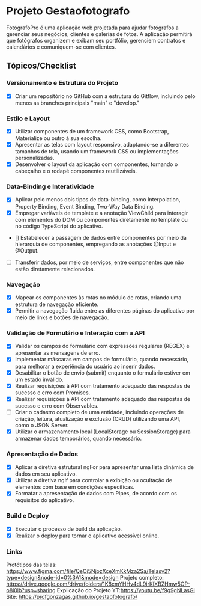 # Projeto Gestaofotografo

FotógrafoPro é uma aplicação web projetada para ajudar fotógrafos a gerenciar seus negócios, clientes e galerias de fotos. A aplicação permitirá que fotógrafos organizem e exibam seu portfólio, gerenciem contratos e calendários e comuniquem-se com clientes.

## Tópicos/Checklist

### Versionamento e Estrutura do Projeto

- [x] Criar um repositório no GitHub com a estrutura do Gitflow, incluindo pelo menos as branches principais "main" e "develop."

### Estilo e Layout

- [x] Utilizar componentes de um framework CSS, como Bootstrap, Materialize ou outro à sua escolha.
- [x] Apresentar as telas com layout responsivo, adaptando-se a diferentes tamanhos de tela, usando um framework CSS ou implementações personalizadas.
- [x] Desenvolver o layout da aplicação com componentes, tornando o cabeçalho e o rodapé componentes reutilizáveis.

### Data-Binding e Interatividade

- [x] Aplicar pelo menos dois tipos de data-binding, como Interpolation, Property Binding, Event Binding, Two-Way Data Binding.
- [x] Empregar variáveis de template e a anotação ViewChild para interagir com elementos do DOM ou componentes diretamente no template ou no código TypeScript do aplicativo.
- [] Estabelecer a passagem de dados entre componentes por meio da hierarquia de componentes, empregando as anotações @Input e @Output.
- [ ] Transferir dados, por meio de serviços, entre componentes que não estão diretamente relacionados.

### Navegação

- [x] Mapear os componentes às rotas no módulo de rotas, criando uma estrutura de navegação eficiente.
- [x] Permitir a navegação fluida entre as diferentes páginas do aplicativo por meio de links e botões de navegação.

### Validação de Formulário e Interação com a API

- [x] Validar os campos do formulário com expressões regulares (REGEX) e apresentar as mensagens de erro.
- [x] Implementar máscaras em campos de formulário, quando necessário, para melhorar a experiência do usuário ao inserir dados.
- [x] Desabilitar o botão de envio (submit) enquanto o formulário estiver em um estado inválido.
- [x] Realizar requisições à API com tratamento adequado das respostas de sucesso e erro com Promises.
- [x] Realizar requisições à API com tratamento adequado das respostas de sucesso e erro com Observables.
- [ ] Criar o cadastro completo de uma entidade, incluindo operações de criação, leitura, atualização e exclusão (CRUD) utilizando uma API, como o JSON Server.
- [x] Utilizar o armazenamento local (LocalStorage ou SessionStorage) para armazenar dados temporários, quando necessário.

### Apresentação de Dados

- [x] Aplicar a diretiva estrutural ngFor para apresentar uma lista dinâmica de dados em seu aplicativo.
- [x] Utilizar a diretiva ngIf para controlar a exibição ou ocultação de elementos com base em condições específicas.
- [x] Formatar a apresentação de dados com Pipes, de acordo com os requisitos do aplicativo.

### Build e Deploy

- [x] Executar o processo de build da aplicação.
- [x] Realizar o deploy para tornar o aplicativo acessível online.

### Links

Protótipos das telas: https://www.figma.com/file/QeOi5NjozXceXmKkMza2Sa/Telasv2?type=design&node-id=0%3A1&mode=design
Projeto completo: https://drive.google.com/drive/folders/1K8cmYHHv4dL9irKIXBZHmw5OP-o8i0lb?usp=sharing
Explicação do Projeto YT:https://youtu.be/f9g9gNLasGI
Site: https://profgonzagas.github.io/gestaofotografo/




